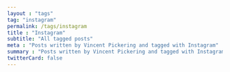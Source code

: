 ```yaml
---
layout : "tags"
tag: "instagram"
permalink: /tags/instagram
title : "Instagram"
subtitle: "All tagged posts"
meta : "Posts written by Vincent Pickering and tagged with Instagram"
summary : "Posts written by Vincent Pickering and tagged with Instagram"
twitterCard: false
---
```

